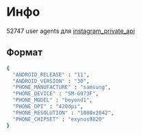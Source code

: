 # Инфо
52747 user agents для [instagram_private_api](https://github.com/ping/instagram_private_api)

## Формат
```sh
{
  "ANDROID_RELEASE" : "11",
  "ANDROID_VERSION" : "30",
  "PHONE_MANUFACTURE" : "samsung",
  "PHONE_DEVICE" : "SM-G973F",
  "PHONE_MODEL" : "beyond1",
  "PHONE_DPI" : "420dpi",
  "PHONE_RESOLUTION" : "1080x2042",
  "PHONE_CHIPSET" : "exynos9820"
}
```